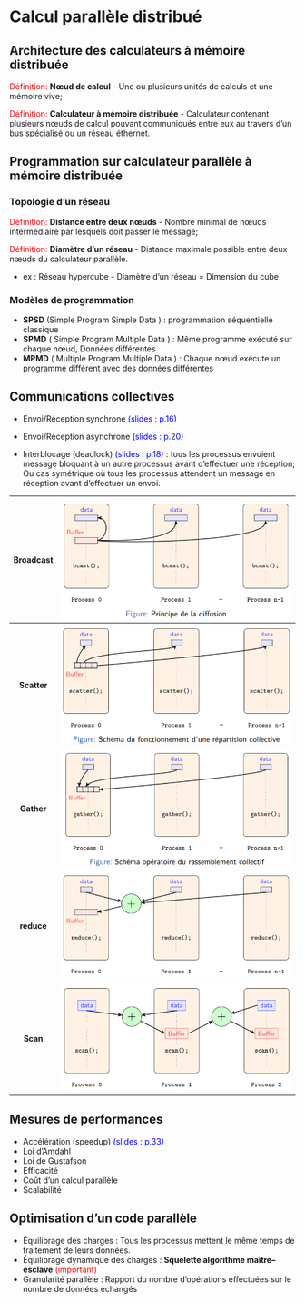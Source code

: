 # Calcul parallèle distribué  

## Architecture des calculateurs à mémoire distribuée  

<font color=red>Définition: </font>**Nœud de calcul** - Une ou plusieurs unités de calculs et une mémoire vive;

<font color=red>Définition: </font>**Calculateur à mémoire distribuée** - Calculateur contenant plusieurs nœuds de calcul pouvant communiqués entre eux au travers d’un bus spécialisé ou un réseau éthernet.  



## Programmation sur calculateur parallèle à mémoire distribuée  

### Topologie d’un réseau  

<font color=red>Définition: </font>**Distance entre deux nœuds** - Nombre minimal de nœuds intermédiaire par lesquels doit passer le message; 

<font color=red>Définition: </font>**Diamètre d’un réseau** - Distance maximale possible entre deux nœuds du calculateur parallèle.  

- ex : Réseau hypercube - Diamètre d’un réseau = Dimension du cube

### Modèles de programmation  

- **SPSD** (Simple Program Simple Data ) : programmation séquentielle classique
- **SPMD** ( Simple Program Multiple Data ) : Même programme exécuté sur chaque nœud, Données différentes
- **MPMD** ( Multiple Program Multiple Data ) : Chaque nœud exécute un programme différent avec des données différentes  



## Communications collectives  

- Envoi/Réception synchrone <font color=blue>(slides : p.16)</font>
- Envoi/Réception asynchrone <font color=blue>(slides : p.20)</font>

- Interblocage (deadlock) <font color=blue>(slides : p.18)</font> : tous les processus envoient message bloquant à un autre processus avant d’effectuer une réception; Ou cas symétrique où tous les processus attendent un message en réception avant d’effectuer un envoi. 



| **Broadcast** | ![](2_Diffusion.png) |
| :-----------: | :------------------: |
|  **Scatter**  |  ![](2_Scatter.png)  |
|  **Gather**   |  ![](2_Gather.png)   |
|  **reduce**   |  ![](2_Reduce.png)   |
|   **Scan**    |   ![](2_Scan.png)    |



## Mesures de performances

- Accélération (speedup)  <font color=blue>(slides : p.33)</font>
- Loi d’Amdahl
- Loi de Gustafson
- Efficacité
- Coût d’un calcul parallèle
- Scalabilité

## Optimisation d’un code parallèle

- Équilibrage des charges : Tous les processus mettent le même temps de traitement de leurs données.
- Équilibrage dynamique des charges : **Squelette algorithme maître–esclave** <font color=red>(important)</font>
- Granularité parallèle : Rapport du nombre d’opérations effectuées sur le nombre de données échangés